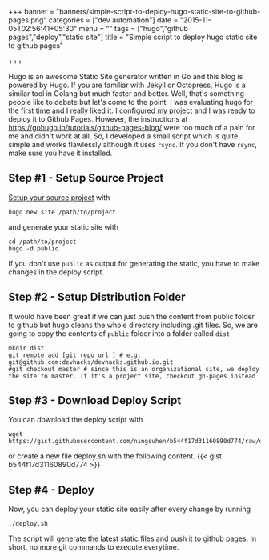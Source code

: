 +++
banner = "banners/simple-script-to-deploy-hugo-static-site-to-github-pages.png"
categories = ["dev automation"]
date = "2015-11-05T02:56:41+05:30"
menu = ""
tags = ["hugo","github pages","deploy","static site"]
title = "Simple script to deploy hugo static site to github pages"

+++

Hugo is an awesome Static Site generator written in Go and this blog is powered by Hugo. If you are familiar with Jekyll or Octopress, Hugo is a similar tool in Golang but much faster and better. Well, that's something people like to debate but let's come to the point. I was evaluating hugo for the first time and I really liked it. I configured my project and I was ready to deploy it to Github Pages. However, the instructions at https://gohugo.io/tutorials/github-pages-blog/ were too much of a pain for me and didn't work at all. So, I developed a small script which is quite simple and works flawlessly although it uses `rsync`. If you don't have `rsync`, make sure you have it installed. 

Step #1 - Setup Source Project
----
[Setup your source project](https://gohugo.io/overview/quickstart/) with 
```
hugo new site /path/to/project
```
and generate your static site with
```
cd /path/to/project
hugo -d public
```
If you don't use `public` as output for generating the static, you have to make changes in the deploy script.

Step #2 - Setup Distribution Folder
----
It would have been great if we can just push the content from public folder to github but hugo cleans the whole directory including .git files. So, we are going to copy the contents of `public` folder into a folder called `dist`
```
mkdir dist
git remote add [git repo url ] # e.g. git@github.com:devhacks/devhacks.github.io.git
#git checkout master # since this is an organizational site, we deploy the site to master. If it's a project site, checkout gh-pages instead
```

Step #3 - Download Deploy Script
----
You can download the deploy script with 
```
wget https://gist.githubusercontent.com/ningsuhen/b544f17d31160890d774/raw/deploy.sh
```
or create a new file deploy.sh with the following content.
 {{< gist b544f17d31160890d774 >}} 

Step #4 - Deploy
----
Now, you can deploy your static site easily after every change by running 
```
./deploy.sh
```
The script will generate the latest static files and push it to github pages. In short, no more git commands to execute everytime.


